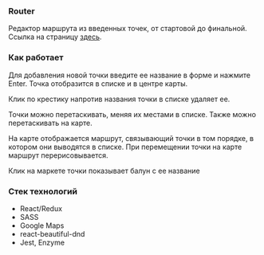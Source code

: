 ### Router
Редактор маршрута из введенных точек, от стартовой до финальной.
Ссылка на страницу [здесь](http://greenda.github.io/router).

### Как работает

Для добавления новой точки введите ее название в форме и нажмите Enter. Точка отобразится в списке и в центре карты.

Клик по крестику напротив названия точки в списке удаляет ее.

Точки можно перетаскивать, меняя их местами в списке. Также можно перетаскивать на карте.

На карте отображается маршрут, связывающий точки в том порядке, в котором они выводятся в списке. При перемещении точки на карте маршрут перерисовывается.

Клик на маркете точки показывает балун с ее название

### Стек технологий
- React/Redux
- SASS
- Google Maps
- react-beautiful-dnd
- Jest, Enzyme
